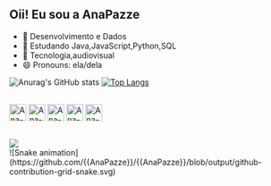 ## Oii! Eu sou a AnaPazze 
- 🔭 Desenvolvimento e Dados
- 🌱 Estudando Java,JavaScript,Python,SQL
- 💬 Tecnologia,audiovisual
- 😄 Pronouns: ela/dela

![Anurag's GitHub stats](https://github-readme-stats.vercel.app/api?username=AnaPazze&show_icons=true&theme=dracula)
[![Top Langs](https://github-readme-stats.vercel.app/api/top-langs/?username=AnaPazze&layout=compact=true&theme=dracula)](https://github.com/anuraghazra/github-readme-stats)

<div style="display: inline_block"><br>
  <img align+"center" alt="Ana-Js" height="30" widgth="40" src="https://cdn.jsdelivr.net/gh/devicons/devicon/icons/javascript/javascript-original.svg" />
  <img align+"center" alt="Ana-Java" height="30" widgth="40" src="https://cdn.jsdelivr.net/gh/devicons/devicon/icons/java/java-original.svg" />
  <img align+"center" alt="Ana-Python" height="30" widgth="40" src="https://cdn.jsdelivr.net/gh/devicons/devicon/icons/python/python-original.svg" />
  <img align+"center" alt="Ana-Mysql" height="30" widgth="40" src="https://cdn.jsdelivr.net/gh/devicons/devicon/icons/mysql/mysql-original.svg" />
  <img align+"center" alt="Ana-microsoftsqlserver" height="30"widgth="40    "src="https://cdn.jsdelivr.net/gh/devicons/devicon/icons/microsoftsqlserver/microsoftsqlserver-plain.svg" />
</div>

##

<div>
  <a href="https://wwww.https://www.linkedin.com/in/ana-pazze-51ba0224b/" target="_blank"><img src="https://img.shields.io/badge/LinkedIn-0077B5?style=for-the-badge&logo=linkedin&logoColor=white" target="_blank"></a>
  </div>
 ![Snake animation](https://github.com/{{AnaPazze}}/{{AnaPazze}}/blob/output/github-contribution-grid-snake.svg)
          

          
